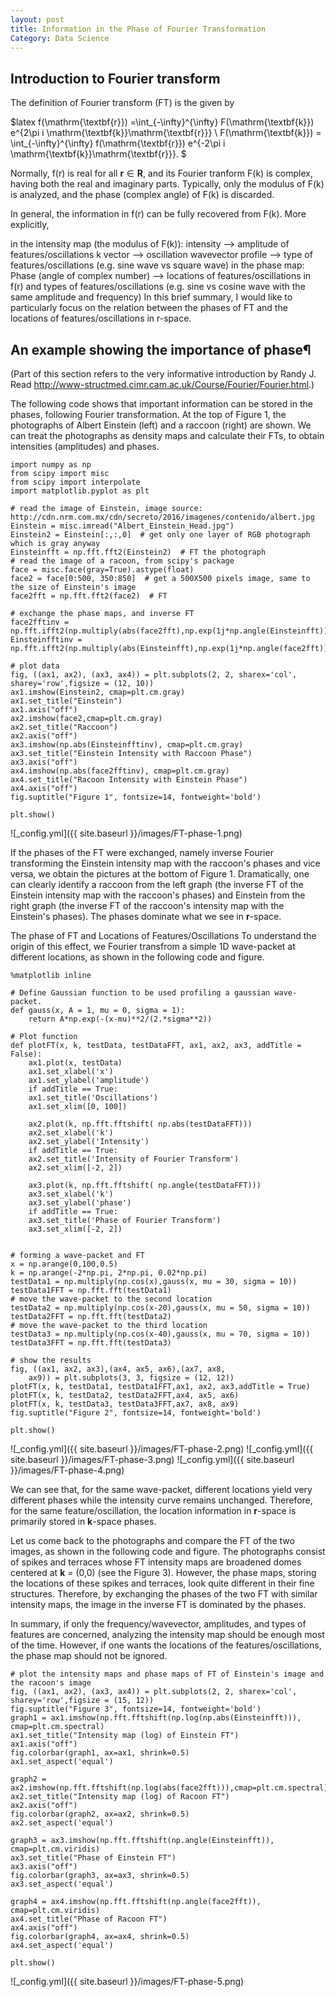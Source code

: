 ```yaml
---
layout: post
title: Information in the Phase of Fourier Transformation
Category: Data Science
---
```


## Introduction to Fourier transform
The definition of Fourier transform (FT) is the given by 

$latex
f(\mathrm{\textbf{r}}) =\int_{-\infty}^{\infty} F(\mathrm{\textbf{k}}) e^{2\pi i \mathrm{\textbf{k}}\mathrm{\textbf{r}}} \\
F(\mathrm{\textbf{k}}) = \int_{-\infty}^{\infty} f(\mathrm{\textbf{r}}) e^{-2\pi i \mathrm{\textbf{k}}\mathrm{\textbf{r}}}.
$

Normally, f(r) is real for all $\mathrm{\textbf{r}}\in\mathrm{\textbf{R}}$, and its Fourier tranform F(k) is complex, having both the real and imaginary parts. Typically, only the modulus of F(k) is analyzed, and the phase (complex angle) of F(k) is discarded.

In general, the information in f(r) can be fully recovered from F(k). More explicitly,

in the intensity map (the modulus of F(k)):
intensity --> amplitude of features/oscillations
k vector --> oscillation wavevector
profile --> type of features/oscillations (e.g. sine wave vs square wave)
in the phase map:
Phase (angle of complex number) --> locations of features/oscillations in f(r) and types of features/oscillations (e.g. sine vs cosine wave with the same amplitude and frequency)
In this brief summary, I would like to particularly focus on the relation between the phases of FT and the locations of features/oscillations in r-space.

## An example showing the importance of phase¶
(Part of this section refers to the very informative introduction by Randy J. Read http://www-structmed.cimr.cam.ac.uk/Course/Fourier/Fourier.html.)

The following code shows that important information can be stored in the phases, following Fourier transformation. At the top of Figure 1, the photographs of Albert Einstein (left) and a raccoon (right) are shown. We can treat the photographs as density maps and calculate their FTs, to obtain intensities (amplitudes) and phases.

```
import numpy as np
from scipy import misc
from scipy import interpolate
import matplotlib.pyplot as plt

# read the image of Einstein, image source: http://cdn.nrm.com.mx/cdn/secreto/2016/imagenes/contenido/albert.jpg
Einstein = misc.imread("Albert_Einstein_Head.jpg")
Einstein2 = Einstein[:,:,0]  # get only one layer of RGB photograph which is gray anyway
Einsteinfft = np.fft.fft2(Einstein2)  # FT the photograph
# read the image of a racoon, from scipy's package
face = misc.face(gray=True).astype(float)
face2 = face[0:500, 350:850]  # get a 500X500 pixels image, same to the size of Einstein's image
face2fft = np.fft.fft2(face2)  # FT

# exchange the phase maps, and inverse FT
face2fftinv = np.fft.ifft2(np.multiply(abs(face2fft),np.exp(1j*np.angle(Einsteinfft))))#Einsteinfft)))
Einsteinfftinv = np.fft.ifft2(np.multiply(abs(Einsteinfft),np.exp(1j*np.angle(face2fft))))

# plot data
fig, ((ax1, ax2), (ax3, ax4)) = plt.subplots(2, 2, sharex='col', sharey='row',figsize = (12, 10))
ax1.imshow(Einstein2, cmap=plt.cm.gray)
ax1.set_title("Einstein")
ax1.axis("off")
ax2.imshow(face2,cmap=plt.cm.gray)
ax2.set_title("Raccoon")
ax2.axis("off")
ax3.imshow(np.abs(Einsteinfftinv), cmap=plt.cm.gray)
ax3.set_title("Einstein Intensity with Raccoon Phase")
ax3.axis("off")
ax4.imshow(np.abs(face2fftinv), cmap=plt.cm.gray)
ax4.set_title("Racoon Intensity with Einstein Phase")
ax4.axis("off")
fig.suptitle("Figure 1", fontsize=14, fontweight='bold')

plt.show()
```
![_config.yml]({{ site.baseurl }}/images/FT-phase-1.png)

If the phases of the FT were exchanged, namely inverse Fourier transforming the Einstein intensity map with the raccoon's phases and vice versa, we obtain the pictures at the bottom of Figure 1. Dramatically, one can clearly identify a raccoon from the left graph (the inverse FT of the Einstein intensity map with the raccoon's phases) and Einstein from the right graph (the inverse FT of the raccoon's intensity map with the Einstein's phases). The phases dominate what we see in **r**-space.

The phase of FT and Locations of Features/Oscillations
To understand the origin of this effect, we Fourier transfrom a simple 1D wave-packet at different locations, as shown in the following code and figure.

```
%matplotlib inline

# Define Gaussian function to be used profiling a gaussian wave-packet.
def gauss(x, A = 1, mu = 0, sigma = 1):
    return A*np.exp(-(x-mu)**2/(2.*sigma**2))

# Plot function
def plotFT(x, k, testData, testDataFFT, ax1, ax2, ax3, addTitle = False):
    ax1.plot(x, testData)
    ax1.set_xlabel('x')
    ax1.set_ylabel('amplitude')
    if addTitle == True:
    ax1.set_title('Oscillations')
    ax1.set_xlim([0, 100])

    ax2.plot(k, np.fft.fftshift( np.abs(testDataFFT)))
    ax2.set_xlabel('k')
    ax2.set_ylabel('Intensity')
    if addTitle == True:
    ax2.set_title('Intensity of Fourier Transform')
    ax2.set_xlim([-2, 2])

    ax3.plot(k, np.fft.fftshift( np.angle(testDataFFT)))
    ax3.set_xlabel('k')
    ax3.set_ylabel('phase')
    if addTitle == True:
    ax3.set_title('Phase of Fourier Transform')
    ax3.set_xlim([-2, 2])


# forming a wave-packet and FT
x = np.arange(0,100,0.5)
k = np.arange(-2*np.pi, 2*np.pi, 0.02*np.pi)
testData1 = np.multiply(np.cos(x),gauss(x, mu = 30, sigma = 10))
testData1FFT = np.fft.fft(testData1)
# move the wave-packet to the second location
testData2 = np.multiply(np.cos(x-20),gauss(x, mu = 50, sigma = 10))
testData2FFT = np.fft.fft(testData2)
# move the wave-packet to the third location
testData3 = np.multiply(np.cos(x-40),gauss(x, mu = 70, sigma = 10))
testData3FFT = np.fft.fft(testData3)

# show the results
fig, ((ax1, ax2, ax3),(ax4, ax5, ax6),(ax7, ax8,
    ax9)) = plt.subplots(3, 3, figsize = (12, 12))
plotFT(x, k, testData1, testData1FFT,ax1, ax2, ax3,addTitle = True)
plotFT(x, k, testData2, testData2FFT,ax4, ax5, ax6)
plotFT(x, k, testData3, testData3FFT,ax7, ax8, ax9)
fig.suptitle("Figure 2", fontsize=14, fontweight='bold')

plt.show()
```
![_config.yml]({{ site.baseurl }}/images/FT-phase-2.png)
![_config.yml]({{ site.baseurl }}/images/FT-phase-3.png)
![_config.yml]({{ site.baseurl }}/images/FT-phase-4.png)

We can see that, for the same wave-packet, different locations yield very different phases while the intensity curve remains unchanged. Therefore, for the same feature/oscillation, the location information in **r**-space is primarily stored in **k**-space phases.

Let us come back to the photographs and compare the FT of the two images, as shown in the following code and figure. The photographs consist of spikes and terraces whose FT intensity maps are broadened domes centered at **k** = (0,0) (see the Figure 3). However, the phase maps, storing the locations of these spikes and terraces, look quite different in their fine structures. Therefore, by exchanging the phases of the two FT with similar intensity maps, the image in the inverse FT is dominated by the phases.

In summary, if only the frequency/wavevector, amplitudes, and types of features are concerned, analyzing the intensity map should be enough most of the time. However, if one wants the locations of the features/oscillations, the phase map should not be ignored.

```
# plot the intensity maps and phase maps of FT of Einstein's image and the racoon's image
fig, ((ax1, ax2), (ax3, ax4)) = plt.subplots(2, 2, sharex='col', sharey='row',figsize = (15, 12))
fig.suptitle("Figure 3", fontsize=14, fontweight='bold')
graph1 = ax1.imshow(np.fft.fftshift(np.log(np.abs(Einsteinfft))), cmap=plt.cm.spectral)
ax1.set_title("Intensity map (log) of Einstein FT")
ax1.axis("off")
fig.colorbar(graph1, ax=ax1, shrink=0.5)
ax1.set_aspect('equal')

graph2 = ax2.imshow(np.fft.fftshift(np.log(abs(face2fft))),cmap=plt.cm.spectral)
ax2.set_title("Intensity map (log) of Racoon FT")
ax2.axis("off")
fig.colorbar(graph2, ax=ax2, shrink=0.5)
ax2.set_aspect('equal')

graph3 = ax3.imshow(np.fft.fftshift(np.angle(Einsteinfft)), cmap=plt.cm.viridis)
ax3.set_title("Phase of Einstein FT")
ax3.axis("off")
fig.colorbar(graph3, ax=ax3, shrink=0.5)
ax3.set_aspect('equal')

graph4 = ax4.imshow(np.fft.fftshift(np.angle(face2fft)), cmap=plt.cm.viridis)
ax4.set_title("Phase of Racoon FT")
ax4.axis("off")
fig.colorbar(graph4, ax=ax4, shrink=0.5)
ax4.set_aspect('equal')

plt.show()
```

![_config.yml]({{ site.baseurl }}/images/FT-phase-5.png)
